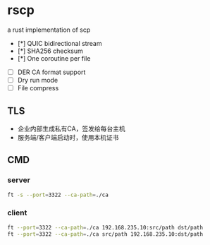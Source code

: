 # rscp

a rust implementation of scp

* [*] QUIC bidirectional stream
* [*] SHA256 checksum
* [*] One coroutine per file
* [ ] DER CA format support
* [ ] Dry run mode
* [ ] File compress

## TLS
* 企业内部生成私有CA，签发给每台主机
* 服务端/客户端启动时，使用本机证书

## CMD

### server

```bash
ft -s --port=3322 --ca-path=./ca
```

### client

```bash
ft --port=3322 --ca-path=./ca 192.168.235.10:src/path dst/path
ft --port=3322 --ca-path=./ca src/path 192.168.235.10:dst/path
```

